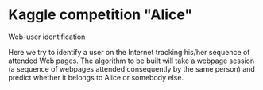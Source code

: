 # Kaggle competition "Alice"

Web-user identification

Here we try to identify a user on the Internet tracking his/her sequence of attended Web pages. 
The algorithm to be built will take a webpage session (a sequence of webpages attended consequently
by the same person) and predict whether it belongs to Alice or somebody else.
